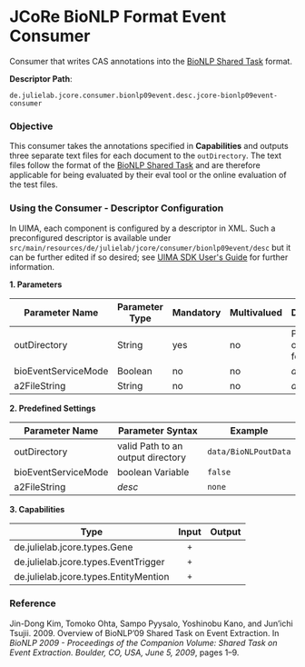 # JCoRe BioNLP Format Event Consumer
Consumer that writes CAS annotations into the [BioNLP Shared Task](http://www.nactem.ac.uk/tsujii/GENIA/SharedTask/index.shtml#data) format.  

**Descriptor Path**:
```
de.julielab.jcore.consumer.bionlp09event.desc.jcore-bionlp09event-consumer
```
 
### Objective
This consumer takes the annotations specified in **Capabilities** and outputs three separate text files for each document to the  `outDirectory`. The text files follow the format of the [BioNLP Shared Task](http://www.nactem.ac.uk/tsujii/GENIA/SharedTask/index.shtml#data) and are therefore applicable for being evaluated by their eval tool or the online evaluation of the test files.

### Using the Consumer - Descriptor Configuration
In UIMA, each component is configured by a descriptor in XML. Such a preconfigured descriptor is available under `src/main/resources/de/julielab/jcore/consumer/bionlp09event/desc` but it can be further edited if so desired; see [UIMA SDK User's Guide](https://uima.apache.org/downloads/releaseDocs/2.1.0-incubating/docs/html/tools/tools.html#ugr.tools.cde) for further information.
 
 **1. Parameters**

| Parameter Name | Parameter Type | Mandatory | Multivalued | Description |
|----------------|----------------|-----------|-------------|-------------|
| outDirectory | String | yes | no | Path to an output folder |
| bioEventServiceMode | Boolean | no | no | *desc here* |
| a2FileString | String | no | no | *desc here* | 

**2. Predefined Settings**

| Parameter Name | Parameter Syntax | Example |
|----------------|------------------|---------|
| outDirectory | valid Path to an output directory | `data/BioNLPoutData` |
| bioEventServiceMode | boolean Variable | `false` |
| a2FileString | *desc* | `none` |

**3. Capabilities**

| Type | Input | Output |
|------|:-----:|:------:|
| de.julielab.jcore.types.Gene | `+` |  |
| de.julielab.jcore.types.EventTrigger | `+` |  |
| de.julielab.jcore.types.EntityMention | `+` |  |
 
### Reference
Jin-Dong Kim, Tomoko Ohta, Sampo Pyysalo, Yoshinobu Kano, and Jun’ichi Tsujii. 2009. Overview of BioNLP’09 Shared Task on Event Extraction. In *BioNLP 2009 - Proceedings of the Companion Volume: Shared Task on Event Extraction. Boulder, CO, USA, June 5, 2009*, pages 1–9.

